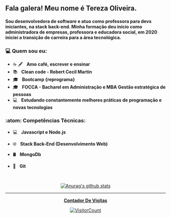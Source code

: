 <h2> Fala galera! Meu nome é <strong>Tereza Oliveira</strong>. 

<h4>Sou desenvolvedora de software e atuo como professora para devs iniciantes, na stack back-end. Minha formação deu início como administradora de empresas, professora e educadora social, em 2020 iniciei a transição de carreira para a área tecnológica.<h4>
      
  
<h3> 💻 Quem sou eu:</h3> 
      
- ☕ 🖋️ &nbsp; <strong>Amo café, escrever e ensinar</strong>  
- :books: &nbsp; <strong>Clean code - Robert Cecil Martin</strong>
- 🎓 &nbsp; <strong>Bootcamp {reprograma}</strong>
- 🎓 &nbsp; <strong>FOCCA - Bacharel em Administração e MBA Gestão estratégica de pessoas</strong>
- :computer: &nbsp; <strong>Estudando constantemente melhores práticas de programação e novas tecnologias</strong>

<h3>:atom: Competências Técnicas: </h3>

- 💻 &nbsp; <strong>Javascript e Node.js</strong>
- 🌐 &nbsp; <strong>Stack Back-End (Desenvolvimento Web)</strong>
- 🛢 &nbsp; <strong>MongoDb</strong>
- 🔧 &nbsp; <strong>Git</strong>


  </br>
<div align="center">
<a href="https://github-readme-stats-anuraghazra1.vercel.app/api?username=Tereza25"><img src="https://github-readme-stats.anuraghazra1.vercel.app/api?username=Tereza25&show_icons=true&include_all_commits=true&theme=radical" alt="Anurag's github stats"/>

  
*************
**Contador De Visitas**

![VisitorCount](https://profile-counter.glitch.me/{TerezaOliveira90}/count.svg)




<!--
**TerezaOliveira90/TerezaOliveira90** is a ✨ _special_ ✨ repository because its `README.md` (this file) appears on your GitHub profile.

Here are some ideas to get you started:

- 🔭 I’m currently working on ...
- 🌱 I’m currently learning ...
- 👯 I’m looking to collaborate on ...
- 🤔 I’m looking for help with ...
- 💬 Ask me about ...
- 📫 How to reach me: ...
- 😄 Pronouns: ...
- ⚡ Fun fact: ...
-->
